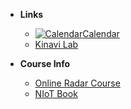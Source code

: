 - **Links**

  - [![Calendar](https://icongr.am/fontawesome/calendar.svg?size=16&color=808080)Calendar](https://jwc.dlmu.edu.cn/info/1128/5053.htm)
  - [Kinavi Lab](https://cyberseafaring.github.io/)

- **Course Info**
  - [Online Radar Course](https://www.youtube.com/watch?v=Hw5IaS6-Fzw&list=PLUJAYadtuizA8RC2Qk8LfmiWA56HZsk9y)
  - [NIoT Book](https://cyberseafaring.github.io/NIoT/#/)